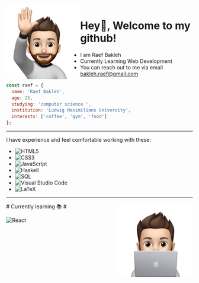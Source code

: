 <img  align="left" src="./Hi.png" width="200" height="200" /> 

# Hey👋, Welcome to my github!



- I am Raef Bakleh
- Currently Learning Web Development
- You can reach out to me via email bakleh.raef@gmail.com

```javascript
const raef = {
  name: 'Raef Bakleh',
  age: 25,
  studying: 'computer science ',
  institution: 'Ludwig Maximilians University',
  interests: ['coffee', 'gym', 'food']
};
```
---

I have experience and feel comfortable working with these:
- ![HTML5](https://img.shields.io/badge/html5-%23E34F26.svg?style=for-the-badge&logo=html5&logoColor=white)
- ![CSS3](https://img.shields.io/badge/css3-%231572B6.svg?style=for-the-badge&logo=css3&logoColor=white)
- ![JavaScript](https://img.shields.io/badge/javascript-%23323330.svg?style=for-the-badge&logo=javascript&logoColor=%23F7DF1E)
- ![Haskell](https://img.shields.io/static/v1?style=for-the-badge&message=Haskell&color=5D4F85&logo=Haskell&logoColor=FFFFFF&label=)
- ![SQL](https://img.shields.io/badge/SQL-SQL-blue)
- ![Visual Studio Code](https://img.shields.io/badge/Visual%20Studio%20Code-0078d7.svg?style=for-the-badge&logo=visual-studio-code&logoColor=white)
- ![LaTeX](https://img.shields.io/badge/latex-%23008080.svg?style=for-the-badge&logo=latex&logoColor=white)

---
<img align="right" src="./Learning.png" width="200" height="200" /> 
# Currently learning 📚 #

![React](https://img.shields.io/badge/react-%2320232a.svg?style=for-the-badge&logo=react&logoColor=%2361DAFB)


